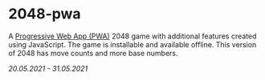 # 2048-pwa

A [Progressive Web App (PWA)](https://developer.mozilla.org/en-US/docs/Web/Progressive_web_apps) 2048 game with additional features created using JavaScript. The game is installable and available offline. This version of 2048 has move counts and more base numbers.

_20.05.2021 - 31.05.2021_

